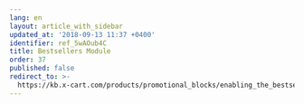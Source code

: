 ```yaml
---
lang: en
layout: article_with_sidebar
updated_at: '2018-09-13 11:37 +0400'
identifier: ref_5wAOub4C
title: Bestsellers Module
order: 37
published: false
redirect_to: >-
  https://kb.x-cart.com/products/promotional_blocks/enabling_the_bestsellers_block.html
---
```


